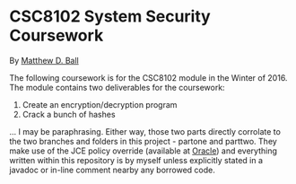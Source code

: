 # CSC8102 System Security Coursework

By [Matthew D. Ball][1]

The following coursework is for the CSC8102 module in the Winter of 2016. The
module contains two deliverables for the coursework:

 1. Create an encryption/decryption program
 2. Crack a bunch of hashes

... I may be paraphrasing. Either way, those two parts directly corrolate to
the two branches and folders in this project - partone and parttwo. They make
use of the JCE policy override (available at [Oracle][2]) and everything
written within this repository is by myself unless explicitly stated in a
javadoc or in-line comment nearby any borrowed code.


[1]: https://twitter.com/M4numbers "Matthew D. Ball"
[2]: http://www.oracle.com/technetwork/java/javase/downloads/jce8-download-2133166.html "JCE Download"
